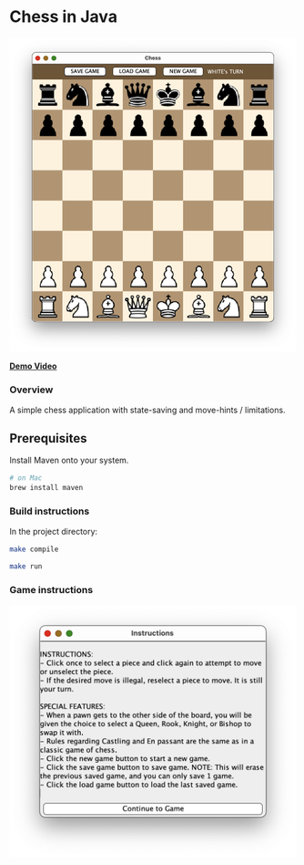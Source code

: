 # Chess in Java

![img](./files/thumbnail.png)

**[Demo Video](https://youtu.be/R_H4NLFAtWQ)**

### Overview

A simple chess application with state-saving and move-hints / limitations.

## Prerequisites

Install Maven onto your system.

```bash
# on Mac
brew install maven
```

### Build instructions

In the project directory: 
```bash
make compile
```

```bash
make run
```

### Game instructions

![img](./files/instructions.png)